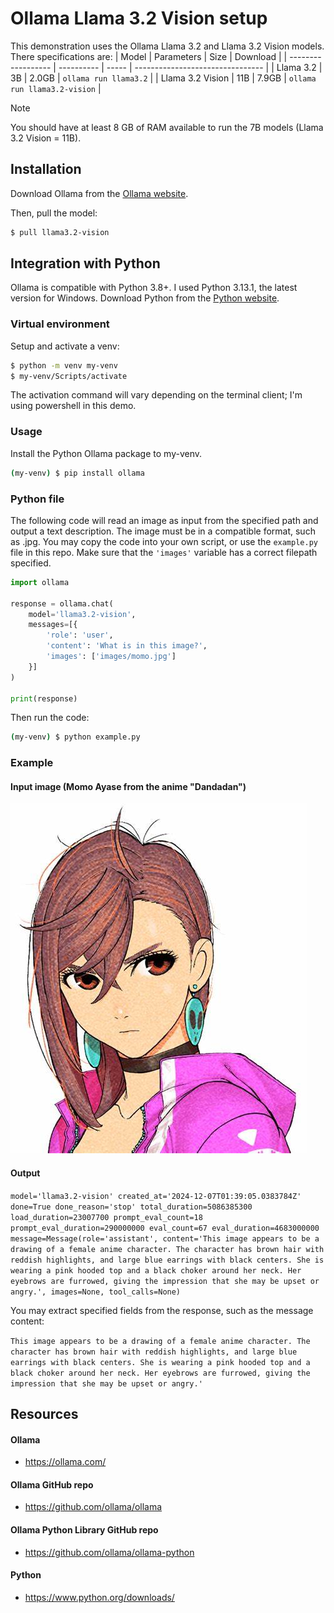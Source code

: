 # Ollama Llama 3.2 Vision setup
This demonstration uses the Ollama Llama 3.2 and Llama 3.2 Vision models. There specifications are:
| Model              | Parameters | Size  | Download                         |
| ------------------ | ---------- | ----- | -------------------------------- |
| Llama 3.2          | 3B         | 2.0GB | `ollama run llama3.2`            |
| Llama 3.2 Vision   | 11B        | 7.9GB | `ollama run llama3.2-vision`     |

> [!NOTE]
> You should have at least 8 GB of RAM available to run the 7B models (Llama 3.2 Vision = 11B).

## Installation 
Download Ollama from the <a href="https://ollama.com/">Ollama website</a>.

Then, pull the model:
```bash
$ pull llama3.2-vision
```

## Integration with Python
Ollama is compatible with Python 3.8+. I used Python 3.13.1, the latest version for Windows. Download Python from the <a href ="https://www.python.org/downloads/">Python website</a>. 

### Virtual environment
Setup and activate a venv:
```bash
$ python -m venv my-venv
$ my-venv/Scripts/activate
```

The activation command will vary depending on the terminal client; I'm using powershell in this demo.

### Usage
Install the Python Ollama package to my-venv.
```bash
(my-venv) $ pip install ollama
```

### Python file
The following code will read an image as input from the specified path and output a text description. The image must be in a compatible format, such as .jpg. You may copy the code into your own script, or use the `example.py` file in this repo. Make sure that the `'images'` variable has a correct filepath specified.
```python
import ollama

response = ollama.chat(
    model='llama3.2-vision',
    messages=[{
        'role': 'user',
        'content': 'What is in this image?',
        'images': ['images/momo.jpg']
    }]
)

print(response)
```

Then run the code:
```bash
(my-venv) $ python example.py
```

### Example
#### Input image (Momo Ayase from the anime "Dandadan")
<img src="images/momo.jpg">

#### Output
`model='llama3.2-vision' created_at='2024-12-07T01:39:05.0383784Z' done=True done_reason='stop' total_duration=5086385300 load_duration=23007700 prompt_eval_count=18 prompt_eval_duration=290000000 eval_count=67 eval_duration=4683000000 message=Message(role='assistant', content='This image appears to be a drawing of a female anime character. The character has brown hair with reddish highlights, and large blue earrings with black centers. She is wearing a pink hooded top and a black choker around her neck. Her eyebrows are furrowed, giving the impression that she may be upset or angry.', images=None, tool_calls=None)`

You may extract specified fields from the response, such as the message content: 

`This image appears to be a drawing of a female anime character. The character has brown hair with reddish highlights, and large blue earrings with black centers. She is wearing a pink hooded top and a black choker around her neck. Her eyebrows are furrowed, giving the impression that she may be upset or angry.'`

## Resources
#### Ollama
* https://ollama.com/

#### Ollama GitHub repo
* https://github.com/ollama/ollama

#### Ollama Python Library GitHub repo
* https://github.com/ollama/ollama-python

#### Python
* https://www.python.org/downloads/